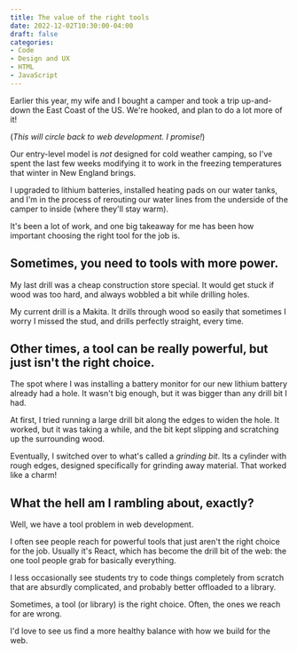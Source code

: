 ```yaml
---
title: The value of the right tools
date: 2022-12-02T10:30:00-04:00
draft: false
categories:
- Code
- Design and UX
- HTML
- JavaScript
---
```


Earlier this year, my wife and I bought a camper and took a trip up-and-down the East Coast of the US. We're hooked, and plan to do a lot more of it!

(_This will circle back to web development. I promise!_)

Our entry-level model is _not_ designed for cold weather camping, so I've spent the last few weeks modifying it to work in the freezing temperatures that winter in New England brings.

I upgraded to lithium batteries, installed heating pads on our water tanks, and I'm in the process of rerouting our water lines from the underside of the camper to inside (where they'll stay warm).

It's been a lot of work, and one big takeaway for me has been how important choosing the right tool for the job is.

## Sometimes, you need to tools with more power.

My last drill was a cheap construction store special. It would get stuck if wood was too hard, and always wobbled a bit while drilling holes. 

My current drill is a Makita. It drills through wood so easily that sometimes I worry I missed the stud, and drills perfectly straight, every time.

## Other times, a tool can be really powerful, but just isn't the right choice.

The spot where I was installing a battery monitor for our new lithium battery already had a hole. It wasn't big enough, but it was bigger than any drill bit I had.

At first, I tried running a large drill bit along the edges to widen the hole. It worked, but it was taking a while, and the bit kept slipping and scratching up the surrounding wood.

Eventually, I switched over to what's called a _grinding bit_. Its a cylinder with rough edges, designed specifically for grinding away material. That worked like a charm!

## What the hell am I rambling about, exactly?

Well, we have a tool problem in web development.

I often see people reach for powerful tools that just aren't the right choice for the job. Usually it's React, which has become the drill bit of the web: the one tool people grab for basically everything.

I less occasionally see students try to code things completely from scratch that are absurdly complicated, and probably better offloaded to a library.

Sometimes, a tool (or library) is the right choice. Often, the ones we reach for are wrong.

I'd love to see us find a more healthy balance with how we build for the web.